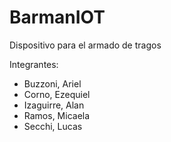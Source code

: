 # BarmanIOT

Dispositivo para el armado de tragos

Integrantes: 
  - Buzzoni, Ariel
  - Corno, Ezequiel
  - Izaguirre, Alan
  - Ramos, Micaela
  - Secchi, Lucas
  
